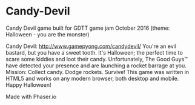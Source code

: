 # Candy-Devil
Candy Devil game built for GDTT game jam October 2016
(theme: Halloween - you are the monster)

Candy Devil: http://www.gamepyong.com/candydevil/
You're an evil bastard, but you have a sweet tooth. It's Halloween; the perfect time to scare some kiddies and loot their candy. Unfortunately, The Good Guys™ have detected your presence and are launching a rocket barrage at you.
Mission: Collect candy. Dodge rockets. Survive!
This game was written in HTML5 and works on any modern browser, both desktop and mobile.
Happy Halloween!

Made with Phaser.io
